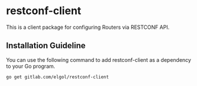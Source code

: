 # restconf-client
This is a client package for configuring Routers via RESTCONF API.

## Installation Guideline
You can use the following command to add restconf-client as a dependency to your Go program.
```
go get gitlab.com/elgol/restconf-client
```
